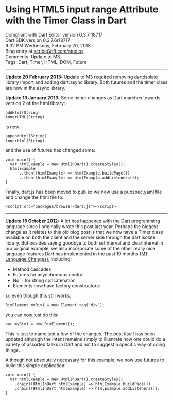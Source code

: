 # Using HTML5 input range Attribute with the Timer Class in Dart #

Compliant with Dart Editor version 0.3.7r18717  
Dart SDK version 0.3.7.6r18717   
9:32 PM Wednesday, February 20, 2013   
Blog entry at [scribeGriff.com/studios](http://www.scribegriff.com/studios/index.php?post/2011/12/28/Using-the-HTML5-input-range-Attribute-with-setInterval-in-Dart)  
Comments: Update to M3.    
Tags: Dart, Timer, HTML, DOM, Future

----------

**Update 20 February 2013:** Update to M3 required removing dart:isolate library import and adding dart:async library.  Both futures and the timer class are now in the async library.

**Update 13 January 2013:** Some minor changes as Dart marches towards version 2 of the html library: 

    addHtml(String)
    innerHTML(String)

is now

    appendHtml(String)
    innerHtml(String)

and the use of futures has changed some:

    void main() {
      var htmlExample = new HtmlInDart().createStyles();
      htmlExample
          ..then((htmlExample) => htmlExample.buildPage())
          ..then((htmlExample) => htmlExample.addListeners());
    }

Finally, dart.js has been moved to pub so we now use a pubspec.yaml file and change the html file to:

    <script src="packages/browser/dart.js"></script>
 
----------

**Update 15 October 2012:** A lot has happened with the Dart programming language since I originally wrote this post last year.  Perhaps the biggest change as it relates to this old blog post is that we now have a Timer class available on both the client and the server side through the dart:isolate library.  But besides saying goodbye to both setInterval and clearInterval in our original example, we also incorporate some of the other really nice language features Dart has implemented in the past 10 months [(M1 Language Changes)](http://www.dartlang.org/articles/m1-language-changes/), including:

* Method cascades
* Futures for asynchronous control
* No + for string concatenation
* Elements now have factory constructors:

so even though this still works:

	DivElement myDiv1 = new Element.tag("div");

you can now just do this:

	var myDiv1 = new DivElement();

This is just to name just a few of the changes.  The post itself has been updated although the intent remains simply to illustrate how one could do a variety of assorted tasks in Dart and not to suggest a specific way of doing things.  

Although not absolutely necessary for this example, we now use futures to build this simple application:

    void main() {
      var htmlExample = new HtmlInDart().createStyles()
        .chain((HtmlInDart htmlExample) => htmlExample.buildPage())
        .chain((HtmlInDart htmlExample) => htmlExample.addListeners());
    }
